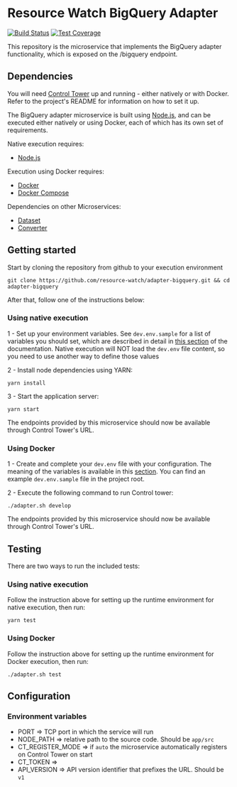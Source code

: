 # Resource Watch BigQuery Adapter

[![Build Status](https://travis-ci.com/resource-watch/adapter-bigquery.svg?branch=dev)](https://travis-ci.com/resource-watch/adapter-bigquery)
[![Test Coverage](https://api.codeclimate.com/v1/badges/383b48f860c6578ce531/test_coverage)](https://codeclimate.com/github/resource-watch/adapter-bigquery/test_coverage)

This repository is the microservice that implements the BigQuery adapter
functionality, which is exposed on the /bigquery endpoint.

## Dependencies

You will need [Control Tower](https://github.com/control-tower/control-tower) up and running - either natively or with Docker. Refer to the project's README for information on how to set it up.

The BigQuery adapter microservice is built using [Node.js](https://nodejs.org/en/), and can be executed either natively or using Docker, each of which has its own set of requirements.

Native execution requires:
- [Node.js](https://nodejs.org/en/)

Execution using Docker requires:
- [Docker](https://www.docker.com/)
- [Docker Compose](https://docs.docker.com/compose/)

Dependencies on other Microservices:

- [Dataset](https://github.com/resource-watch/dataset/)
- [Converter](https://github.com/resource-watch/converter)

## Getting started

Start by cloning the repository from github to your execution environment

```
git clone https://github.com/resource-watch/adapter-bigquery.git && cd adapter-bigquery
```

After that, follow one of the instructions below:

### Using native execution

1 - Set up your environment variables. See `dev.env.sample` for a list of variables you should set, which are described in detail in [this section](#configuration-environment-variables) of the documentation. Native execution will NOT load the `dev.env` file content, so you need to use another way to define those values

2 - Install node dependencies using YARN:
```
yarn install
```

3 - Start the application server:
```
yarn start
```

The endpoints provided by this microservice should now be available through Control Tower's URL.

### Using Docker

1 - Create and complete your `dev.env` file with your configuration. The meaning of the variables is available in this [section](#configuration-environment-variables). You can find an example `dev.env.sample` file in the project root.

2 - Execute the following command to run Control tower:

```
./adapter.sh develop
```

The endpoints provided by this microservice should now be available through Control Tower's URL.

## Testing

There are two ways to run the included tests:

### Using native execution

Follow the instruction above for setting up the runtime environment for native execution, then run:
```
yarn test
```

### Using Docker

Follow the instruction above for setting up the runtime environment for Docker execution, then run:
```
./adapter.sh test
```

## Configuration

### Environment variables

- PORT => TCP port in which the service will run
- NODE_PATH => relative path to the source code. Should be `app/src`
- CT_REGISTER_MODE => if `auto` the microservice automatically registers on Control Tower on start
- CT_TOKEN => 
- API_VERSION => API version identifier that prefixes the URL. Should be `v1`
